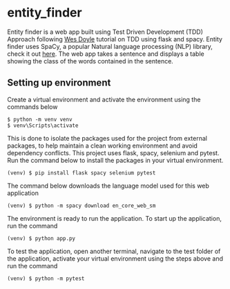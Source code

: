 # entity_finder

Entity finder is a web app built using Test Driven Development (TDD) Approach following [Wes Doyle](https://www.youtube.com/watch?v=eAPmXQ0dC7Q&t=7s) tutorial on TDD using flask and spacy.
Entity finder uses SpaCy, a popular Natural language processing (NLP) library, check it out [here](https://www.spacy.io).
The web app takes a sentence and displays a table showing the class of the words contained in the sentence.

## Setting up environment
Create a virtual environment and activate the environment using the commands below

```
$ python -m venv venv
$ venv\Scripts\activate
```
This is done to isolate the packages used for the project from external packages, to help maintain a clean working environment and avoid dependency conflicts.
This project uses flask, spacy, selenium and pytest. Run the command below to install the packages in your virtual environment.

```
(venv) $ pip install flask spacy selenium pytest
```

The command below downloads the language model used for this web application

```
(venv) $ python -m spacy download en_core_web_sm
```

The environment is ready to run the application. To start up the application, run the command
```
(venv) $ python app.py
```

To test the application, open another terminal, navigate to the test folder of the application, activate your virtual environment using the steps above and run the command
```
(venv) $ python -m pytest
```
